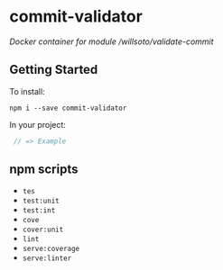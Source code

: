 # commit-validator

_Docker container for module /willsoto/validate-commit_

## Getting Started

To install:

    npm i --save commit-validator

In your project:

``` javascript
 // => Example
```

## npm scripts

   * `tes`
   * `test:unit`
   * `test:int`
   * `cove`
   * `cover:unit`
   * `lint`
   * `serve:coverage`
   * `serve:linter`
